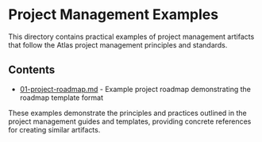 # Project Management Examples

This directory contains practical examples of project management artifacts that follow the Atlas project management principles and standards.

## Contents

- [01-project-roadmap.md](./01-project-roadmap.md) - Example project roadmap demonstrating the roadmap template format

These examples demonstrate the principles and practices outlined in the project management guides and templates, providing concrete references for creating similar artifacts.